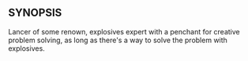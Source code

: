 ## SYNOPSIS
Lancer of some renown, explosives expert with a penchant for creative problem solving, as long as there's a way to solve the problem with explosives.
